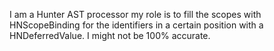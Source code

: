 I am a Hunter AST processor my role is to fill the scopes with HNScopeBinding for the identifiers in a certain position with a HNDeferredValue. I might not be 100% accurate.